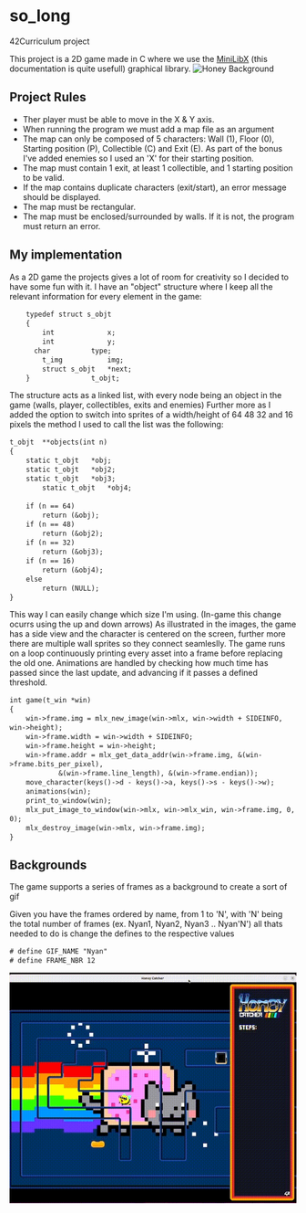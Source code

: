 # so_long

42Curriculum project

This project is a 2D game made in C where we use the [MiniLibX](https://harm-smits.github.io/42docs/libs/minilibx) (this documentation is quite usefull) graphical library. 
![Honey Background](./media/background_honey.gif)

## Project Rules
  * Ther player must be able to move in the X & Y axis.
  * When running the program we must add a map file as an argument
  * The map can only be composed of 5 characters: Wall (1), Floor (0), Starting position (P), Collectible (C) and Exit (E). As part of the bonus I've added enemies so I used an 'X' for their starting position.
  * The map must contain 1 exit, at least 1 collectible, and 1 starting position to be valid.
  * If the map contains duplicate characters (exit/start), an error message should be displayed.
  * The map must be rectangular.
  * The map must be enclosed/surrounded by walls. If it is not, the program must return an error.
## My implementation
  As a 2D game the projects gives a lot of room for creativity so I decided to have some fun with it.
  I have an "object" structure where I keep all the relevant information for every element in the game: 
```
    typedef struct s_objt
    {
	    int				x;
	    int				y;
      char			type;
	    t_img			img;
	    struct s_objt	*next;
    }				t_objt;
```
  The structure acts as a linked list, with every node being an object in the game (walls, player, collectibles, exits and enemies)
  Further more as I added the option to switch into sprites of a width/height of 64 48 32 and 16 pixels the method I used to call the list was the following:
   
```
t_objt	**objects(int n)
{
	static t_objt	*obj;
	static t_objt	*obj2;
	static t_objt	*obj3;
        static t_objt	*obj4;

	if (n == 64)
		return (&obj);
	if (n == 48)
		return (&obj2);
	if (n == 32)
		return (&obj3);
	if (n == 16)
		return (&obj4);
	else
		return (NULL);
}
```
This way I can easily change which size I'm using. (In-game this change ocurrs using the up and down arrows)
As illustrated in the images, the game has a side view and the character is centered on the screen, further more there are multiple wall sprites so they connect seamleslly.
The game runs on a loop continuously printing every asset into a frame before replacing the old one.
Animations are handled by checking how much time has passed since the last update, and advancing if it passes a defined threshold.

```
int game(t_win *win)
{
	win->frame.img = mlx_new_image(win->mlx, win->width + SIDEINFO, win->height);
	win->frame.width = win->width + SIDEINFO;
	win->frame.height = win->height;
	win->frame.addr = mlx_get_data_addr(win->frame.img, &(win->frame.bits_per_pixel),
			&(win->frame.line_length), &(win->frame.endian));
	move_character(keys()->d - keys()->a, keys()->s - keys()->w);
	animations(win);
	print_to_window(win);
	mlx_put_image_to_window(win->mlx, win->mlx_win, win->frame.img, 0, 0);
	mlx_destroy_image(win->mlx, win->frame.img);
}
```

## Backgrounds
The game supports a series of frames as a background to create a sort of gif

Given you have the frames ordered by name, from 1 to 'N', with 'N' being the total number of frames (ex. Nyan1, Nyan2, Nyan3 .. Nyan'N') all thats needed to do is change the defines to the respective values
```
# define GIF_NAME "Nyan"
# define FRAME_NBR 12
```

![Nyan Background](./media/background_nyan.gif)








